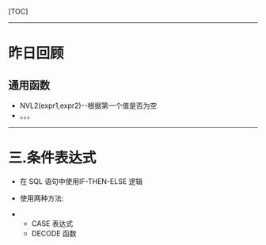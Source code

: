 [TOC]



------

# 昨日回顾

## 通用函数

- NVL2(expr1,expr2)--根据第一个值是否为空
- 。。。

------

# 三.条件表达式

- 在 SQL 语句中使用IF-THEN-ELSE 逻辑

- 使用两种方法:

- - CASE 表达式
  - DECODE 函数

